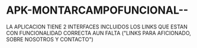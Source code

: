 # APK-MONTARCAMPOFUNCIONAL--
LA APLICACION TIENE 2 INTERFACES INCLUIDOS LOS LINKS QUE ESTAN CON FUNCIONALIDAD CORRECTA AUN FALTA ("LINKS PARA AFICIONADO,  SOBRE NOSOTROS Y CONTACTO")
